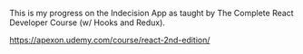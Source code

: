 This is my progress on the Indecision App as taught by The Complete React Developer Course (w/ Hooks and Redux). 

https://apexon.udemy.com/course/react-2nd-edition/